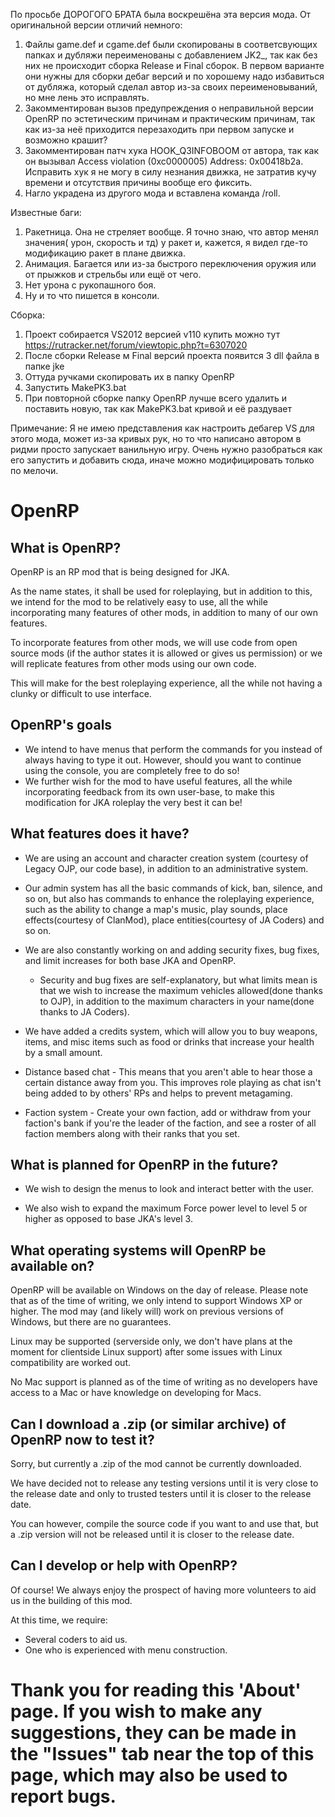 По просьбе ДОРОГОГО БРАТА была воскрешёна эта версия мода. От оригинальной версии отличий немного:
1) Файлы game.def и cgame.def были скопированы в соответсвующих папках и дубляжи переименованы с добавлением JK2_, так как без них не происходит сборка Release и Final сборок. В первом варианте они нужны для сборки дебаг версий и по хорошему надо избавиться от дубляжа, который сделал автор из-за своих переименовываний, но мне лень это исправлять.
2) Закомментирован вызов предупреждения о неправильной версии OpenRP по эстетическим причинам и практическим причинам, так как из-за неё приходится перезаходить при первом запуске и возможно крашит?
3) Закомментирован патч хука HOOK_Q3INFOBOOM от автора, так как он вызывал Access violation (0xc0000005) Address: 0x00418b2a. Исправить хук я не могу в силу незнания движка, не затратив кучу времени и отсутствия причины вообще его фиксить.
4) Нагло украдена из другого мода и вставлена команда /roll.

Известные баги:
1) Ракетница. Она не стреляет вообще. Я точно знаю, что автор менял значения( урон, скорость и тд) у ракет и, кажется, я видел где-то модификацию ракет в плане движка.
2) Анимация. Багается или из-за быстрого переключения оружия или от прыжков и стрельбы или ещё от чего.
3) Нет урона с рукопашного боя.
4) Ну и то что пишется в консоли.

Сборка:
1) Проект собирается VS2012 версией v110 купить можно тут https://rutracker.net/forum/viewtopic.php?t=6307020
2) После сборки Release м Final версий проекта появится 3 dll файла в папке jke
3) Оттуда ручками скопировать их в папку OpenRP
4) Запустить MakePK3.bat
5) При повторной сборке папку OpenRP лучше всего удалить и поставить новую, так как MakePK3.bat кривой и её раздувает

Примечание:
Я не имею представления как настроить дебагер VS для этого мода, может из-за кривых рук, но то что написано автором в ридми просто запускает ванильную игру. Очень нужно разобраться как его запустить и добавить сюда, иначе можно модифицировать только по мелочи.


OpenRP
======

What is OpenRP?
---------------
OpenRP is an RP mod that is being designed for JKA.

As the name states, it shall be used for roleplaying, but in addition to this, we intend for the mod to be relatively easy to use, all the while incorporating many features of other mods, in addition to many of our own features.

To incorporate features from other mods, we will use code from open source mods (if the author states it is allowed or gives us permission) or we will replicate features from other mods using our own code.

This will make for the best roleplaying experience, all the while not having a clunky or difficult to use interface.

OpenRP's goals
--------------
 * We intend to have menus that perform the commands for you instead of always having to type it out. However, should you want to continue using the console, you are completely free to do so!
 * We further wish for the mod to have useful features, all the while incorporating feedback from its own user-base, to make this modification for JKA roleplay the very best it can be!

What features does it have?
---------------------------
 * We are using an account and character creation system (courtesy of Legacy OJP, our code base), in addition to an administrative system.

 * Our admin system has all the basic commands of kick, ban, silence, and so on, but also has commands to enhance the roleplaying experience, such as the ability to change a map's music, play sounds, place effects(courtesy of ClanMod), place entities(courtesy of JA Coders) and so on.

 * We are also constantly working on and adding security fixes, bug fixes, and limit increases for both base JKA and OpenRP. 
	* Security and bug fixes are self-explanatory, but what limits mean is that we wish to increase the maximum vehicles allowed(done thanks to OJP), in addition to the maximum characters in your name(done thanks to JA Coders). 

 * We have added a credits system, which will allow you to buy weapons, items, and misc items such as food or drinks that increase your health by a small amount.
 
 * Distance based chat - This means that you aren't able to hear those a certain distance away from you. This improves role playing as chat isn't being added to by others' RPs and helps to prevent metagaming.
 
 * Faction system - Create your own faction, add or withdraw from your faction's bank if you're the leader of the faction, and see a roster of all faction members along with their ranks that you set.

What is planned for OpenRP in the future?
-----------------------------------------
 * We wish to design the menus to look and interact better with the user.

 * We also wish to expand the maximum Force power level to level 5 or higher as opposed to base JKA's level 3.

What operating systems will OpenRP be available on?
---------------------------------------------------
OpenRP will be available on Windows on the day of release.
	Please note that as of the time of writing, we only intend to support Windows XP or higher. The mod may (and likely will) work on previous versions of Windows, but there are no guarantees.

Linux may be supported (serverside only, we don't have plans at the moment for clientside Linux support) after some issues with Linux compatibility are worked out.

No Mac support is planned as of the time of writing as no developers have access to a Mac or have knowledge on developing for Macs.

Can I download a .zip (or similar archive) of OpenRP now to test it?
------------------------------------
Sorry, but currently a .zip of the mod cannot be currently downloaded.

We have decided not to release any testing versions until it is very close to the release date and only to trusted testers until it is closer to the release date.

You can however, compile the source code if you want to and use that, but a .zip version will not be released until it is closer to the release date.

Can I develop or help with OpenRP?
----------------------------------
Of course! We always enjoy the prospect of having more volunteers to aid us in the building of this mod.

At this time, we require:
 * Several coders to aid us.
 * One who is experienced with menu construction.

Thank you for reading this 'About' page. If you wish to make any suggestions, they can be made in the "Issues" tab near the top of this page, which may also be used to report bugs.
====================================================================================================================================================================================
